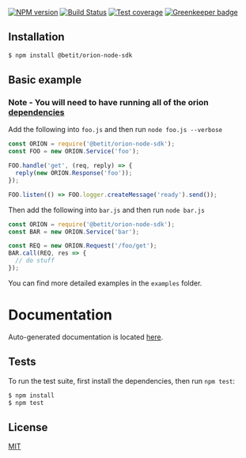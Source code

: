 [![NPM version][npm-image]][npm-url] 
[![Build Status][travis-image]][travis-url] 
[![Test coverage][coveralls-image]][coveralls-url]
[![Greenkeeper badge](https://badges.greenkeeper.io/betit/orion-node-sdk.svg)](https://greenkeeper.io/)

## Installation


```sh
$ npm install @betit/orion-node-sdk
```

## Basic example

### Note - You will need to have running all of the orion [dependencies](https://github.com/betit/orion/tree/dev#development)

Add the following into `foo.js` and then run `node foo.js --verbose`

```js
const ORION = require('@betit/orion-node-sdk');
const FOO = new ORION.Service('foo');

FOO.handle('get', (req, reply) => {
  reply(new ORION.Response('foo'));
});

FOO.listen(() => FOO.logger.createMessage('ready').send());
```

Then add the following into `bar.js` and then run `node bar.js`

```js
const ORION = require('@betit/orion-node-sdk');
const BAR = new ORION.Service('bar');

const REQ = new ORION.Request('/foo/get');
BAR.call(REQ, res => {
  // do stuff
});
```

You can find more detailed examples in the `examples` folder.

# Documentation

Auto-generated documentation is located [here](https://betit.github.io/orion-node-sdk/).

## Tests

  To run the test suite, first install the dependencies, then run `npm test`:

```bash
$ npm install
$ npm test
```

## License

[MIT](https://github.com/betit/orion-node-sdk/blob/master/LICENSE)

[npm-image]: https://badge.fury.io/js/%40betit%2Forion-node-sdk.svg
[npm-url]: https://www.npmjs.com/package/@betit/orion-node-sdk
[travis-image]: https://travis-ci.org/betit/orion-node-sdk.svg?branch=master
[travis-url]: https://travis-ci.org/betit/orion-node-sdk/
[coveralls-image]: https://coveralls.io/repos/betit/orion-node-sdk/badge.svg
[coveralls-url]: https://coveralls.io/r/betit/orion-node-sdk

